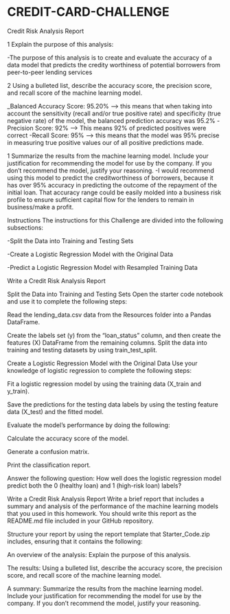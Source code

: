 # CREDIT-CARD-CHALLENGE

Credit Risk Analysis Report

1 Explain the purpose of this analysis:

 -The purpose of this analysis is to create and evaluate the accuracy of a data model that predicts the credity worthiness of potential borrowers from peer-to-peer lending services
 
2  Using a bulleted list, describe the accuracy score, the precision score, and recall score of the machine learning model.

  _Balanced Accuracy Score: 95.20% --> this means that when taking into account the sensitivity (recall and/or true positive rate) and specificity (true negative rate) of the model, the 
   balanced prediction accuracy was 95.2%
 -Precision Score: 92% --> This means 92% of predicted positives were correct
 -Recall Score: 95% --> this means that the model was 95% precise in measuring true positive values our of all positive predictions made.
 
1 Summarize the results from the machine learning model. Include your justification for recommending the model for use by the company. If you don’t recommend the model, justify your reasoning.
  -I would recommend using this model to predict the creditworthiness of borrowers, because it has over 95% accuracy in predicting the outcome of the repayment of the initial loan. That 
  accuracy range could be easily molded into a business risk profile to ensure sufficient capital flow for the lenders to remain in business/make a profit.
  
  Instructions The instructions for this Challenge are divided into the following subsections:

  -Split the Data into Training and Testing Sets

  -Create a Logistic Regression Model with the Original Data

  -Predict a Logistic Regression Model with Resampled Training Data

  Write a Credit Risk Analysis Report

Split the Data into Training and Testing Sets Open the starter code notebook and use it to complete the following steps:

Read the lending_data.csv data from the Resources folder into a Pandas DataFrame.

Create the labels set (y) from the “loan_status” column, and then create the features (X) DataFrame from the remaining columns. Split the data into training and testing datasets by using train_test_split.

Create a Logistic Regression Model with the Original Data Use your knowledge of logistic regression to complete the following steps:

Fit a logistic regression model by using the training data (X_train and y_train).

Save the predictions for the testing data labels by using the testing feature data (X_test) and the fitted model.

Evaluate the model’s performance by doing the following:

Calculate the accuracy score of the model.

Generate a confusion matrix.

Print the classification report.

Answer the following question: How well does the logistic regression model predict both the 0 (healthy loan) and 1 (high-risk loan) labels?

Write a Credit Risk Analysis Report Write a brief report that includes a summary and analysis of the performance of the machine learning models that you used in this homework. You should write this report as the README.md file included in your GitHub repository.

Structure your report by using the report template that Starter_Code.zip includes, ensuring that it contains the following:

An overview of the analysis: Explain the purpose of this analysis.

The results: Using a bulleted list, describe the accuracy score, the precision score, and recall score of the machine learning model.

A summary: Summarize the results from the machine learning model. Include your justification for recommending the model for use by the company. If you don’t recommend the model, justify your reasoning.
